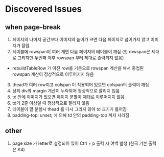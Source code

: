 # Discovered Issues

## when page-break
1. 페이지의 나머지 공간보다 이미지의 높이가 크면 다음 페이지로 넘어가지 않고 이미지가 잘림
2. 테이블에 rowspan이 여러 개면 다음 페이지의 테이블이 깨짐 (첫 rowspan은 제대로 그리지만 두번째 이후 rowspan 부터 제대로 출력되지 않음)
- rebuildTableRow 가 이전 row를 기준으로 rowspan 계산을 해서 중첩된 rowspan 계산이 정상적으로 이루어지지 않음
3. thead가 여러 row이고 colspan 이 적용되어 있으면 colspan의 출력이 깨짐
4. 상위 div의 margin 계산이 누락되어 정상적으로 잘리지 않음
5. td 안에 이미지가 있으면 페이지 분할이 제대로 이루어지지 않음
6. td가 2줄 이상일 때 정상적으로 잘리지 않음
7. 테이블이 열 분할시 thead 를 다시 그리지 않아 td 크기가 틀어짐
8. padding-top: unset; 에 의해 td 안의 padding-top 까지 사라짐

## other
1. page size 가 letter로 설정되어 있어 Ctrl + p 출력 시 여백 발생 (한국 기본 출력은 A4)
